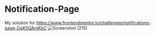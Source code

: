 # Notification-Page
My solution for https://www.frontendmentor.io/challenges/notifications-page-DqK5QAmKbC
![Screenshot (215)](https://github.com/ConnaGree/Notification-Page/assets/93067387/b4c028d4-6b26-42f3-a709-07ff83eaeba8)
